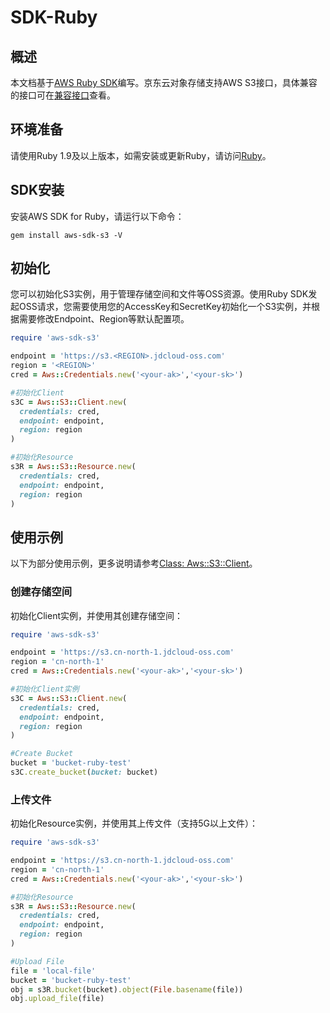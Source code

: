 # SDK-Ruby

## 概述

本文档基于[AWS Ruby SDK](https://docs.aws.amazon.com/zh_cn/sdk-for-ruby/v3/developer-guide/welcome.html)编写。京东云对象存储支持AWS S3接口，具体兼容的接口可在[兼容接口](../Compatibility-API/Compatibility-API-Overview.md)查看。

## 环境准备

请使用Ruby 1.9及以上版本，如需安装或更新Ruby，请访问[Ruby](http://www.ruby-lang.org/en/)。

## SDK安装
安装AWS SDK for Ruby，请运行以下命令：
```
gem install aws-sdk-s3 -V
```

## 初始化

您可以初始化S3实例，用于管理存储空间和文件等OSS资源。使用Ruby SDK发起OSS请求，您需要使用您的AccessKey和SecretKey初始化一个S3实例，并根据需要修改Endpoint、Region等默认配置项。

```Ruby
require 'aws-sdk-s3'

endpoint = 'https://s3.<REGION>.jdcloud-oss.com'
region = '<REGION>'
cred = Aws::Credentials.new('<your-ak>','<your-sk>')

#初始化Client
s3C = Aws::S3::Client.new(
  credentials: cred,
  endpoint: endpoint,
  region: region
)

#初始化Resource
s3R = Aws::S3::Resource.new(
  credentials: cred,
  endpoint: endpoint,
  region: region
)
```

## 使用示例

以下为部分使用示例，更多说明请参考[Class: Aws::S3::Client](https://docs.aws.amazon.com/sdk-for-ruby/v3/api/Aws/S3/Client.html)。

### 创建存储空间
初始化Client实例，并使用其创建存储空间：
```Ruby
require 'aws-sdk-s3'

endpoint = 'https://s3.cn-north-1.jdcloud-oss.com'
region = 'cn-north-1'
cred = Aws::Credentials.new('<your-ak>','<your-sk>')

#初始化Client实例
s3C = Aws::S3::Client.new(
  credentials: cred,
  endpoint: endpoint,
  region: region
)

#Create Bucket
bucket = 'bucket-ruby-test'
s3C.create_bucket(bucket: bucket)
```

### 上传文件
初始化Resource实例，并使用其上传文件（支持5G以上文件）：
```Ruby
require 'aws-sdk-s3'

endpoint = 'https://s3.cn-north-1.jdcloud-oss.com'
region = 'cn-north-1'
cred = Aws::Credentials.new('<your-ak>','<your-sk>')

#初始化Resource
s3R = Aws::S3::Resource.new(
  credentials: cred,
  endpoint: endpoint,
  region: region
)

#Upload File
file = 'local-file'
bucket = 'bucket-ruby-test'
obj = s3R.bucket(bucket).object(File.basename(file))
obj.upload_file(file)
```
